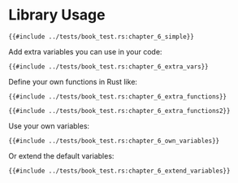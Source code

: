 # Library Usage

```rust,ignore
{{#include ../tests/book_test.rs:chapter_6_simple}}
```

Add extra variables you can use in your code:

```rust,ignore
{{#include ../tests/book_test.rs:chapter_6_extra_vars}}
```

Define your own functions in Rust like:

```rust,ignore
{{#include ../tests/book_test.rs:chapter_6_extra_functions}}
```

```rust,ignore
{{#include ../tests/book_test.rs:chapter_6_extra_functions2}}
```

Use your own variables:

```rust,ignore
{{#include ../tests/book_test.rs:chapter_6_own_variables}}
```

Or extend the default variables:

```rust,ignore
{{#include ../tests/book_test.rs:chapter_6_extend_variables}}
```
